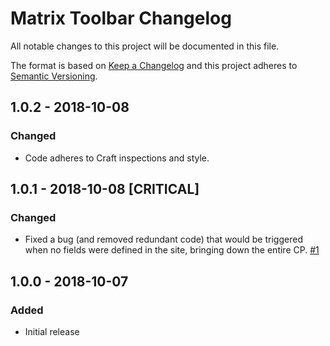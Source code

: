 # Matrix Toolbar Changelog

All notable changes to this project will be documented in this file.

The format is based on [Keep a Changelog](http://keepachangelog.com/) and this project adheres to [Semantic Versioning](http://semver.org/).

## 1.0.2 - 2018-10-08
### Changed
- Code adheres to Craft inspections and style.

## 1.0.1 - 2018-10-08 [CRITICAL]
### Changed
- Fixed a bug (and removed redundant code) that would be triggered when no fields were defined in the site, bringing down the entire CP. [#1](https://github.com/monachilada/craft-matrixtoolbar/issues/1)

## 1.0.0 - 2018-10-07
### Added
- Initial release
